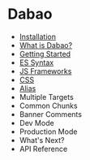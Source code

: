 # Dabao

* [Installation](installation.md)
* [What is Dabao?](intro.md)
* [Getting Started](getting-started.md)
* [ES Syntax](javascript.md)
* [JS Frameworks](js-frameworks.md)
* [CSS](css.md)
* [Alias](alias.md)
* Multiple Targets
* Common Chunks
* Banner Comments
* Dev Mode
* Production Mode
* What's Next?
* API Reference
